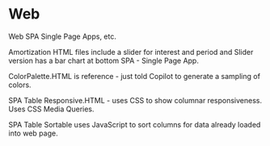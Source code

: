 # Web
Web SPA Single Page Apps, etc.


Amortization HTML files include a slider for interest and period and Slider version has a bar chart at bottom SPA - Single Page App.

ColorPalette.HTML is reference - just told Copilot to generate a sampling of colors.

SPA Table Responsive.HTML - uses CSS to show columnar responsiveness.
Uses CSS Media Queries.

SPA Table Sortable uses JavaScript to sort columns for data already loaded into web page.
